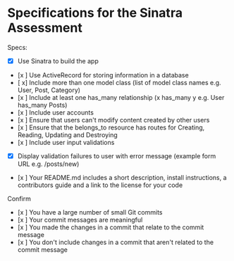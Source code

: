 # Specifications for the Sinatra Assessment

Specs:
- [x] Use Sinatra to build the app
- [x ] Use ActiveRecord for storing information in a database
- [ x] Include more than one model class (list of model class names e.g. User, Post, Category)
- [x ] Include at least one has_many relationship (x has_many y e.g. User has_many Posts)
- [x ] Include user accounts
- [x ] Ensure that users can't modify content created by other users
- [x ] Ensure that the belongs_to resource has routes for Creating, Reading, Updating and Destroying
- [x ] Include user input validations
- [x] Display validation failures to user with error message (example form URL e.g. /posts/new)
- [x ] Your README.md includes a short description, install instructions, a contributors guide and a link to the license for your code

Confirm
- [x ] You have a large number of small Git commits
- [x ] Your commit messages are meaningful
- [x ] You made the changes in a commit that relate to the commit message
- [x ] You don't include changes in a commit that aren't related to the commit message
